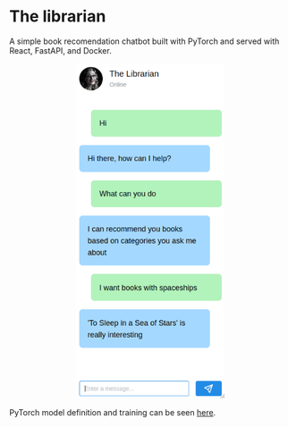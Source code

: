 # The librarian
A simple book recomendation chatbot built with PyTorch and served with React, FastAPI, and Docker.
<p align="center">
  <img height="600" src="docs/img/app.png">
</p>

PyTorch model definition and training can be seen [here](https://mgithub.com/danngalann/book-recomendation-chatbot).